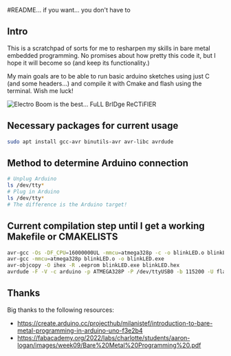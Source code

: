 #README... if you want... you don't have to
## Intro
This is a scratchpad of sorts for me to resharpen my skills in bare metal embedded programming. No promises about how pretty this code it, but I hope it will become so (and keep its functionality.)

My main goals are to be able to run basic arduino sketches using just C (and some headers...) and compile it with Cmake and flash using the terminal. Wish me luck!

![Electro Boom is the best... FuLL BrIDge ReCTiFIER](https://media.tenor.com/KVq7WxhhrUgAAAAd/electro-boom.gif) 


## Necessary packages for current usage
```sh
sudo apt install gcc-avr binutils-avr avr-libc avrdude
```

## Method to determine Arduino connection
```sh
# Unplug Arduino
ls /dev/tty*
# Plug in Arduino
ls /dev/tty*
# The difference is the Arduino target!
```

## Current compilation step until I get a working Makefile or CMAKELISTS
```sh
avr-gcc -Os -DF_CPU=16000000UL -mmcu=atmega328p -c -o blinkLED.o blinkLED.c
avr-gcc -mmcu=atmega328p blinkLED.o -o blinkLED.exe
avr-objcopy -O ihex -R .eeprom blinkLED.exe blinkLED.hex
avrdude -F -V -c arduino -p ATMEGA328P -P /dev/ttyUSB0 -b 115200 -U flash:w:blinkLED.hex
```

## Thanks
Big thanks to the following resources:
* https://create.arduino.cc/projecthub/milanistef/introduction-to-bare-metal-programming-in-arduino-uno-f3e2b4
* https://fabacademy.org/2022/labs/charlotte/students/aaron-logan/images/week09/Bare%20Metal%20Programming%20.pdf
